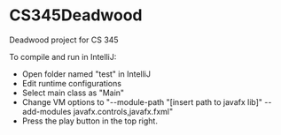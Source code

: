 # CS345Deadwood
Deadwood project for CS 345

To compile and run in IntelliJ: 
  - Open folder named "test" in IntelliJ
  - Edit runtime configurations
  - Select main class as "Main"
  - Change VM options to "--module-path "[insert path to javafx lib]" --add-modules javafx.controls,javafx.fxml"
  - Press the play button in the top right.
  
  
